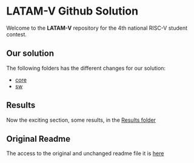 # LATAM-V Github Solution

Welcome to the **LATAM-V** repository for the 4th national RISC-V student contest.

## Our solution

The following folders has the different changes for our solution:

 - [core](/core/)
 - [sw](/sw/)

## Results

Now the exciting section, some results, in the [Results folder](/Results/)

## Original Readme

The access to the original and unchanged readme file it is [here](/README_original.md)
